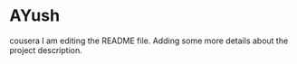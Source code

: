 # AYush
cousera
I am editing the README file. Adding some more details about the project description.
